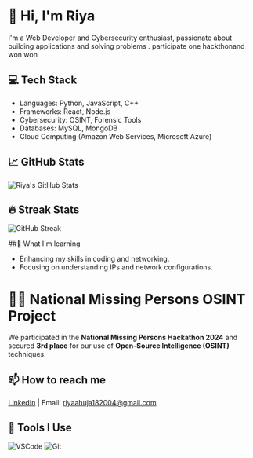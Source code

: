 # 👋 Hi, I'm Riya

I'm a Web Developer and Cybersecurity enthusiast, passionate about building applications and solving problems .
participate one hackthonand won won
## 💻 Tech Stack
- Languages: Python, JavaScript, C++
- Frameworks: React, Node.js
- Cybersecurity: OSINT, Forensic Tools
- Databases: MySQL, MongoDB
- Cloud Computing (Amazon Web Services, Microsoft Azure)

## 📈 GitHub Stats
![Riya's GitHub Stats](https://github-readme-stats.vercel.app/api?username=riyaahuja181&show_icons=true&theme=radical)

## 🔥 Streak Stats
![GitHub Streak](https://github-readme-streak-stats.herokuapp.com/?user=riyaahuja181&theme=radical)

##🌱 What I'm learning
- Enhancing my skills in coding and networking.
- Focusing on understanding IPs and network configurations.

# 🕵️‍♀️ National Missing Persons OSINT Project

We participated in the **National Missing Persons Hackathon 2024** and secured **3rd place** for our use of **Open-Source Intelligence (OSINT)** techniques. 

## 📫 How to reach me
[LinkedIn](https://www.linkedin.com/in/parnamika-ahuja-a13504247/) | Email: riyaahuja182004@gmail.com

## 🔧 Tools I Use
![VSCode](https://img.shields.io/badge/-VSCode-007ACC?style=flat&logo=VisualStudioCode)
![Git](https://img.shields.io/badge/-Git-F05032?style=flat&logo=git&logoColor=white)
